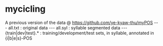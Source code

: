 # mycicling
A previous version of the data @ https://github.com/ye-kyaw-thu/myPOS
--- all.txt :  original data
--- all.syl :  syllable segmented data
--- {train|dev|test}.* : training/development/test sets, in syllable, annotated in {i|b|e|s}-POS
